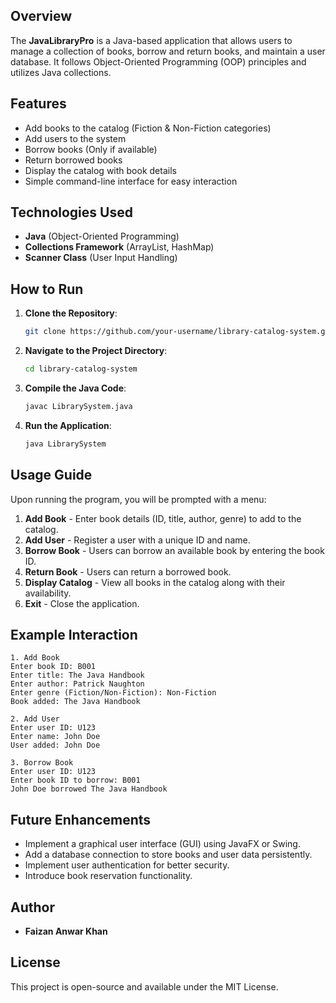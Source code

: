 ## Overview
The **JavaLibraryPro** is a Java-based application that allows users to manage a collection of books, borrow and return books, and maintain a user database. It follows Object-Oriented Programming (OOP) principles and utilizes Java collections.

## Features
- Add books to the catalog (Fiction & Non-Fiction categories)
- Add users to the system
- Borrow books (Only if available)
- Return borrowed books
- Display the catalog with book details
- Simple command-line interface for easy interaction

## Technologies Used
- **Java** (Object-Oriented Programming)
- **Collections Framework** (ArrayList, HashMap)
- **Scanner Class** (User Input Handling)

## How to Run
1. **Clone the Repository**:
   ```sh
   git clone https://github.com/your-username/library-catalog-system.git
   ```
2. **Navigate to the Project Directory**:
   ```sh
   cd library-catalog-system
   ```
3. **Compile the Java Code**:
   ```sh
   javac LibrarySystem.java
   ```
4. **Run the Application**:
   ```sh
   java LibrarySystem
   ```

## Usage Guide
Upon running the program, you will be prompted with a menu:

1. **Add Book** - Enter book details (ID, title, author, genre) to add to the catalog.
2. **Add User** - Register a user with a unique ID and name.
3. **Borrow Book** - Users can borrow an available book by entering the book ID.
4. **Return Book** - Users can return a borrowed book.
5. **Display Catalog** - View all books in the catalog along with their availability.
6. **Exit** - Close the application.

## Example Interaction
```
1. Add Book
Enter book ID: B001
Enter title: The Java Handbook
Enter author: Patrick Naughton
Enter genre (Fiction/Non-Fiction): Non-Fiction
Book added: The Java Handbook
```
```
2. Add User
Enter user ID: U123
Enter name: John Doe
User added: John Doe
```
```
3. Borrow Book
Enter user ID: U123
Enter book ID to borrow: B001
John Doe borrowed The Java Handbook
```

## Future Enhancements
- Implement a graphical user interface (GUI) using JavaFX or Swing.
- Add a database connection to store books and user data persistently.
- Implement user authentication for better security.
- Introduce book reservation functionality.

## Author
- **Faizan Anwar Khan**

## License
This project is open-source and available under the MIT License.


